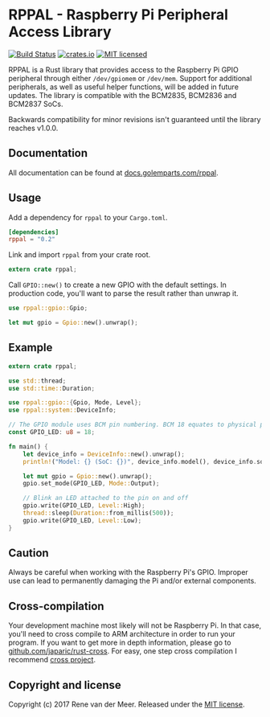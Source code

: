 # RPPAL - Raspberry Pi Peripheral Access Library

[![Build Status](https://travis-ci.org/golemparts/rppal.svg?branch=master)](https://travis-ci.org/golemparts/rppal)
[![crates.io](https://meritbadge.herokuapp.com/rppal)](https://crates.io/crates/rppal)
[![MIT licensed](https://img.shields.io/badge/license-MIT-blue.svg)](LICENSE)

RPPAL is a Rust library that provides access to the Raspberry Pi GPIO peripheral through either `/dev/gpiomem` or `/dev/mem`. Support for additional peripherals, as well as useful helper functions, will be added in future updates. The library is compatible with the BCM2835, BCM2836 and BCM2837 SoCs.

Backwards compatibility for minor revisions isn't guaranteed until the library reaches v1.0.0.

## Documentation

All documentation can be found at [docs.golemparts.com/rppal](https://docs.golemparts.com/rppal).

## Usage

Add a dependency for `rppal` to your `Cargo.toml`.

```toml
[dependencies]
rppal = "0.2"
```

Link and import `rppal` from your crate root.

```rust
extern crate rppal;
```

Call `GPIO::new()` to create a new GPIO with the default settings. In production code, you'll want to parse the result rather than unwrap it.

```rust
use rppal::gpio::Gpio;

let mut gpio = Gpio::new().unwrap();
```

## Example

```rust
extern crate rppal;

use std::thread;
use std::time::Duration;

use rppal::gpio::{Gpio, Mode, Level};
use rppal::system::DeviceInfo;

// The GPIO module uses BCM pin numbering. BCM 18 equates to physical pin 12.
const GPIO_LED: u8 = 18;

fn main() {
    let device_info = DeviceInfo::new().unwrap();
    println!("Model: {} (SoC: {})", device_info.model(), device_info.soc());

    let mut gpio = Gpio::new().unwrap();
    gpio.set_mode(GPIO_LED, Mode::Output);

    // Blink an LED attached to the pin on and off
    gpio.write(GPIO_LED, Level::High);
    thread::sleep(Duration::from_millis(500));
    gpio.write(GPIO_LED, Level::Low);
}
```

## Caution

Always be careful when working with the Raspberry Pi's GPIO. Improper use can lead to permanently damaging the Pi and/or external components.

## Cross-compilation

Your development machine most likely will not be Raspberry Pi. In that case, you'll need to cross compile to ARM architecture in order to run your program. 
If you want to get more in depth information, please go to [github.com/japaric/rust-cross](https://github.com/japaric/rust-cross). For easy, one step cross compilation I recommend
[cross project](https://github.com/japaric/cross).

## Copyright and license

Copyright (c) 2017 Rene van der Meer. Released under the [MIT license](LICENSE).
